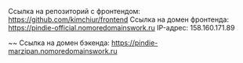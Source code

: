 Ссылка на репозиторий с фронтендом: https://github.com/kimchiur/frontend
Ссылка на домен фронтенда: https://pindie-official.nomoredomainswork.ru
IP-адрес: 158.160.171.89

~~
Ссылка на домен бэкенда: https://pindie-marzipan.nomoredomainswork.ru

